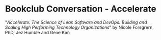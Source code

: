 # Bookclub Conversation - Accelerate

"_Accelerate: The Science of Lean Software and DevOps: Building and Scaling High Performing Technology Organizations_" by Nicole Forsgrern, PhD, Jez Humble and Gene Kim

